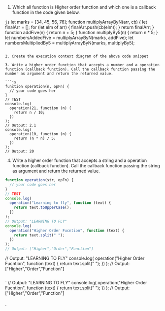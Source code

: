 1. Which all function is Higher order function and which one is a callback function in the code given below.

`js`
let marks = [34, 45, 56, 76];
function multiplyArrayByN(arr, cb) {
let finalArr = [];
for (let elm of arr) {
finalArr.push(cb(elm));
}
return finalArr;
}
function addFive(n) {
return n + 5;
}
function multiplyBy5(n) {
return n \* 5;
}
let numbersAddedFive = multiplyArrayByN(marks, addFive);
let numbersMultipliedBy5 = multiplyArrayByN(marks, multiplyBy5);

````

2. Create the execution context diagram of the above code snippet

3. Write a higher order function that accepts a number and a operation function (callback function). Call the callback function passing the number as argument and return the returned value.

```js
function operation(n, opFn) {
  // your code goes her
}
// TEST
console.log(
  operation(21, function (n) {
    return n / 10;
  })
);
// Output: 2.1
console.log(
  operation(10, function (n) {
    return (n * n) / 5;
  })
);
// Output: 20
````

4. Write a higher order function that accepts a string and a operation function (callback function). Call the callback function passing the string as argument and return the returned value.

```js
function operation(str, opFn) {
  // your code goes her
}
// TEST
console.log(
  operation("Learning to fly", function (text) {
    return text.toUpperCase();
  })
);
// Output: "LEARNING TO FLY"
console.log(
  operation("Higher Order Fucntion", function (text) {
    return text.split(" ");
  })
);
// Output: ["Higher","Order","Function"]
```

// Output: "LEARNING TO FLY"
console.log(
operation("Higher Order Fucntion", function (text) {
return text.split(" ");
})
);
// Output: ["Higher","Order","Function"]

```

```

`
// Output: "LEARNING TO FLY"
console.log(
operation("Higher Order Fucntion", function (text) {
return text.split(" ");
})
);
// Output: ["Higher","Order","Function"]

```

```

`
